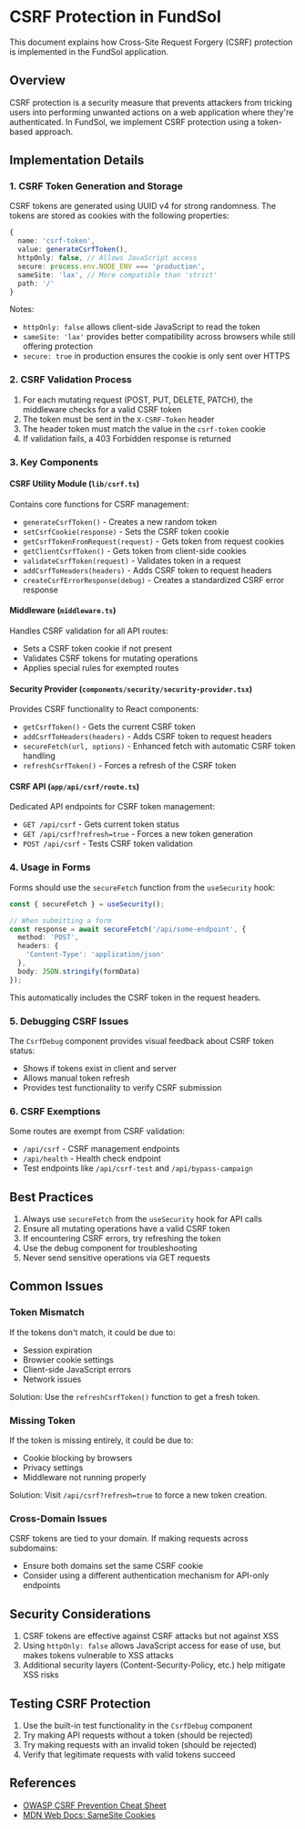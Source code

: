 # CSRF Protection in FundSol

This document explains how Cross-Site Request Forgery (CSRF) protection is implemented in the FundSol application.

## Overview

CSRF protection is a security measure that prevents attackers from tricking users into performing unwanted actions on a web application where they're authenticated. In FundSol, we implement CSRF protection using a token-based approach.

## Implementation Details

### 1. CSRF Token Generation and Storage

CSRF tokens are generated using UUID v4 for strong randomness. The tokens are stored as cookies with the following properties:

```typescript
{
  name: 'csrf-token',
  value: generateCsrfToken(),
  httpOnly: false, // Allows JavaScript access
  secure: process.env.NODE_ENV === 'production',
  sameSite: 'lax', // More compatible than 'strict'
  path: '/'
}
```

Notes:
- `httpOnly: false` allows client-side JavaScript to read the token
- `sameSite: 'lax'` provides better compatibility across browsers while still offering protection
- `secure: true` in production ensures the cookie is only sent over HTTPS

### 2. CSRF Validation Process

1. For each mutating request (POST, PUT, DELETE, PATCH), the middleware checks for a valid CSRF token
2. The token must be sent in the `X-CSRF-Token` header
3. The header token must match the value in the `csrf-token` cookie
4. If validation fails, a 403 Forbidden response is returned

### 3. Key Components

#### CSRF Utility Module (`lib/csrf.ts`)

Contains core functions for CSRF management:

- `generateCsrfToken()` - Creates a new random token
- `setCsrfCookie(response)` - Sets the CSRF token cookie
- `getCsrfTokenFromRequest(request)` - Gets token from request cookies
- `getClientCsrfToken()` - Gets token from client-side cookies
- `validateCsrfToken(request)` - Validates token in a request
- `addCsrfToHeaders(headers)` - Adds CSRF token to request headers
- `createCsrfErrorResponse(debug)` - Creates a standardized CSRF error response

#### Middleware (`middleware.ts`)

Handles CSRF validation for all API routes:

- Sets a CSRF token cookie if not present
- Validates CSRF tokens for mutating operations
- Applies special rules for exempted routes

#### Security Provider (`components/security/security-provider.tsx`)

Provides CSRF functionality to React components:

- `getCsrfToken()` - Gets the current CSRF token
- `addCsrfToHeaders(headers)` - Adds CSRF token to request headers
- `secureFetch(url, options)` - Enhanced fetch with automatic CSRF token handling
- `refreshCsrfToken()` - Forces a refresh of the CSRF token

#### CSRF API (`app/api/csrf/route.ts`)

Dedicated API endpoints for CSRF token management:

- `GET /api/csrf` - Gets current token status
- `GET /api/csrf?refresh=true` - Forces a new token generation
- `POST /api/csrf` - Tests CSRF token validation

### 4. Usage in Forms

Forms should use the `secureFetch` function from the `useSecurity` hook:

```typescript
const { secureFetch } = useSecurity();

// When submitting a form
const response = await secureFetch('/api/some-endpoint', {
  method: 'POST',
  headers: {
    'Content-Type': 'application/json'
  },
  body: JSON.stringify(formData)
});
```

This automatically includes the CSRF token in the request headers.

### 5. Debugging CSRF Issues

The `CsrfDebug` component provides visual feedback about CSRF token status:

- Shows if tokens exist in client and server
- Allows manual token refresh
- Provides test functionality to verify CSRF submission

### 6. CSRF Exemptions

Some routes are exempt from CSRF validation:

- `/api/csrf` - CSRF management endpoints
- `/api/health` - Health check endpoint
- Test endpoints like `/api/csrf-test` and `/api/bypass-campaign`

## Best Practices

1. Always use `secureFetch` from the `useSecurity` hook for API calls
2. Ensure all mutating operations have a valid CSRF token
3. If encountering CSRF errors, try refreshing the token
4. Use the debug component for troubleshooting
5. Never send sensitive operations via GET requests

## Common Issues

### Token Mismatch

If the tokens don't match, it could be due to:
- Session expiration
- Browser cookie settings
- Client-side JavaScript errors
- Network issues

Solution: Use the `refreshCsrfToken()` function to get a fresh token.

### Missing Token

If the token is missing entirely, it could be due to:
- Cookie blocking by browsers
- Privacy settings
- Middleware not running properly

Solution: Visit `/api/csrf?refresh=true` to force a new token creation.

### Cross-Domain Issues

CSRF tokens are tied to your domain. If making requests across subdomains:
- Ensure both domains set the same CSRF cookie
- Consider using a different authentication mechanism for API-only endpoints

## Security Considerations

1. CSRF tokens are effective against CSRF attacks but not against XSS
2. Using `httpOnly: false` allows JavaScript access for ease of use, but makes tokens vulnerable to XSS attacks
3. Additional security layers (Content-Security-Policy, etc.) help mitigate XSS risks

## Testing CSRF Protection

1. Use the built-in test functionality in the `CsrfDebug` component
2. Try making API requests without a token (should be rejected)
3. Try making requests with an invalid token (should be rejected)
4. Verify that legitimate requests with valid tokens succeed

## References

- [OWASP CSRF Prevention Cheat Sheet](https://cheatsheetseries.owasp.org/cheatsheets/Cross-Site_Request_Forgery_Prevention_Cheat_Sheet.html)
- [MDN Web Docs: SameSite Cookies](https://developer.mozilla.org/en-US/docs/Web/HTTP/Headers/Set-Cookie/SameSite) 